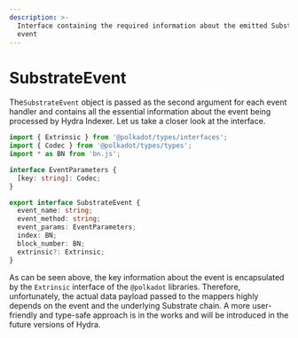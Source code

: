 ```yaml
---
description: >-
  Interface containing the required information about the emitted Substrate
  event
---
```


# SubstrateEvent

The`SubstrateEvent` object is passed as the second argument for each event handler and contains all the essential information about the event being processed by Hydra Indexer. Let us take a closer look at the interface. 

```typescript
import { Extrinsic } from '@polkadot/types/interfaces';
import { Codec } from '@polkadot/types/types';
import * as BN from 'bn.js';

interface EventParameters {
  [key: string]: Codec;
}

export interface SubstrateEvent {
  event_name: string;
  event_method: string;
  event_params: EventParameters;
  index: BN;
  block_number: BN;
  extrinsic?: Extrinsic;
}
```

As can be seen above,  the key information about the event is encapsulated by the `Extrinsic` interface of the `@polkadot` libraries. Therefore, unfortunately, the actual data payload passed to the mappers highly depends on the event and the underlying Substrate chain. A more user-friendly and type-safe approach is in the works and will be introduced in the future versions of Hydra.

